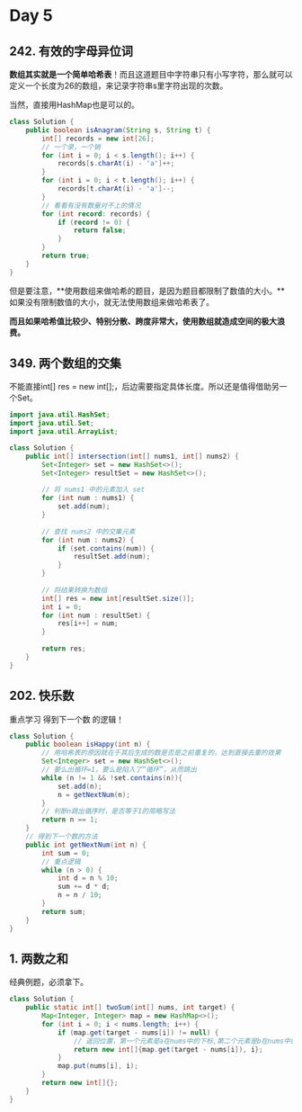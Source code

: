 # Day 5

## 242. 有效的字母异位词

**数组其实就是一个简单哈希表**！而且这道题目中字符串只有小写字符，那么就可以定义一个长度为26的数组，来记录字符串s里字符出现的次数。

当然，直接用HashMap也是可以的。

```java
class Solution {
    public boolean isAnagram(String s, String t) {
        int[] records = new int[26];
        // 一个录，一个销
      	for (int i = 0; i < s.length(); i++) {
            records[s.charAt(i) - 'a']++;
        }
        for (int i = 0; i < t.length(); i++) {
            records[t.charAt(i) - 'a']--;
        }
        // 看看有没有数量对不上的情况
        for (int record: records) {
            if (record != 0) {
                return false;
            }
        }
        return true;
    }
}
```

但是要注意，**使用数组来做哈希的题目，是因为题目都限制了数值的大小。**如果没有限制数值的大小，就无法使用数组来做哈希表了。

**而且如果哈希值比较少、特别分散、跨度非常大，使用数组就造成空间的极大浪费。**

## 349. 两个数组的交集

不能直接int[] res = new int[];，后边需要指定具体长度。所以还是值得借助另一个Set。

```Java
import java.util.HashSet;
import java.util.Set;
import java.util.ArrayList;

class Solution {
    public int[] intersection(int[] nums1, int[] nums2) {
        Set<Integer> set = new HashSet<>();
        Set<Integer> resultSet = new HashSet<>();
        
        // 将 nums1 中的元素加入 set
        for (int num : nums1) {
            set.add(num);
        }
        
        // 查找 nums2 中的交集元素
        for (int num : nums2) {
            if (set.contains(num)) {
                resultSet.add(num);
            }
        }
        
        // 将结果转换为数组
        int[] res = new int[resultSet.size()];
        int i = 0;
        for (int num : resultSet) {
            res[i++] = num;
        }
        
        return res;
    }
}
```

## 202. 快乐数

重点学习 得到下一个数 的逻辑！

```Java
class Solution {
    public boolean isHappy(int n) {
        // 用哈希表的原因就在于其后生成的数是否是之前重复的，达到直接去重的效果
        Set<Integer> set = new HashSet<>();
        // 要么出循环=1，要么是陷入了“循环”，从而跳出
        while (n != 1 && !set.contains(n)){
            set.add(n);
            n = getNextNum(n);
        }
        // 判断n跳出循序时，是否等于1的简略写法
        return n == 1;
    }
    // 得到下一个数的方法 
    public int getNextNum(int n) {
        int sum = 0;
        // 重点逻辑
        while (n > 0) {
            int d = n % 10;
            sum += d * d;
            n = n / 10;
        }
        return sum;
    }
}
```

## 1. 两数之和

经典例题，必须拿下。

```Java
class Solution {
    public static int[] twoSum(int[] nums, int target) {
        Map<Integer, Integer> map = new HashMap<>();
        for (int i = 0; i < nums.length; i++) {
            if (map.get(target - nums[i]) != null) {
                // 返回位置，第一个元素是a在nums中的下标,第二个元素是b在nums中的下标
                return new int[]{map.get(target - nums[i]), i};
            }
            map.put(nums[i], i);
        }
        return new int[]{};
    }
}
```


